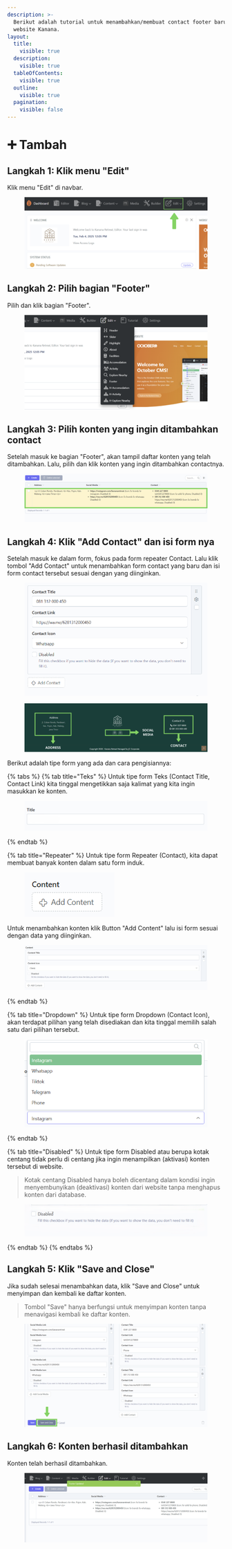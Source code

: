 ```yaml
---
description: >-
  Berikut adalah tutorial untuk menambahkan/membuat contact footer baru di
  website Kanana.
layout:
  title:
    visible: true
  description:
    visible: true
  tableOfContents:
    visible: true
  outline:
    visible: true
  pagination:
    visible: false
---
```


# ➕ Tambah

## Langkah 1: Klik menu "Edit"

Klik menu "Edit" di navbar.

<figure><img src="../../.gitbook/assets/1_All.png" alt=""><figcaption></figcaption></figure>

## Langkah 2: Pilih bagian "Footer"

Pilih dan klik bagian "Footer".

<figure><img src="../../.gitbook/assets/2_All (1).png" alt=""><figcaption></figcaption></figure>

## Langkah 3: Pilih konten yang ingin ditambahkan contact

Setelah masuk ke bagian "Footer",  akan tampil daftar konten yang telah ditambahkan. Lalu, pilih dan klik konten yang ingin ditambahkan contactnya.

<figure><img src="../../.gitbook/assets/3_footer_alamat.png" alt=""><figcaption></figcaption></figure>

## Langkah 4: Klik "Add Contact" dan isi form nya

Setelah masuk ke dalam form, fokus pada form repeater Contact. Lalu klik tombol "Add Contact" untuk menambahkan form contact yang baru dan isi form contact tersebut sesuai dengan yang diinginkan.

<figure><img src="../../.gitbook/assets/4_footer_contact.png" alt=""><figcaption></figcaption></figure>

<figure><img src="../../.gitbook/assets/footer_explain.png" alt=""><figcaption></figcaption></figure>

Berikut adalah tipe form yang ada dan cara pengisiannya:

{% tabs %}
{% tab title="Teks" %}
Untuk tipe form Teks (Contact Title, Contact Link) kita tinggal mengetikkan saja kalimat yang kita ingin masukkan ke konten.

<figure><img src="../../.gitbook/assets/4_Header_Teks.png" alt=""><figcaption></figcaption></figure>
{% endtab %}

{% tab title="Repeater" %}
Untuk tipe form Repeater (Contact), kita dapat membuat banyak konten dalam satu form induk.

<div align="left" data-full-width="true"><figure><img src="../../.gitbook/assets/4_HL_Repeater1.png" alt=""><figcaption></figcaption></figure></div>

Untuk menambahkan konten klik Button "Add Content" lalu isi form sesuai dengan data yang diinginkan.

<figure><img src="../../.gitbook/assets/4_HL_Repeater2.png" alt=""><figcaption></figcaption></figure>
{% endtab %}

{% tab title="Dropdown" %}
Untuk tipe form Dropdown (Contact Icon), akan terdapat pilihan yang telah disediakan dan kita tinggal memilih salah satu dari pilihan tersebut.

<figure><img src="../../.gitbook/assets/dropdown.png" alt=""><figcaption></figcaption></figure>
{% endtab %}

{% tab title="Disabled" %}
Untuk tipe form Disabled atau berupa kotak centang tidak perlu di centang jika ingin menampilkan (aktivasi) konten tersebut di website.

> Kotak centang Disabled hanya boleh dicentang dalam kondisi ingin menyembunyikan (deaktivasi) konten dari website tanpa menghapus konten dari database.

<figure><img src="../../.gitbook/assets/4_Header_Disabled.png" alt=""><figcaption></figcaption></figure>
{% endtab %}
{% endtabs %}

## Langkah 5: Klik "Save and Close"

Jika sudah selesai menambahkan data, klik "Save and Close" untuk menyimpan dan kembali ke daftar konten.

> Tombol "Save" hanya berfungsi untuk menyimpan konten tanpa menavigasi kembali ke daftar konten.

<figure><img src="../../.gitbook/assets/5_footer_alamat.png" alt=""><figcaption></figcaption></figure>

## Langkah 6: Konten berhasil ditambahkan

Konten telah berhasil ditambahkan.

<figure><img src="../../.gitbook/assets/6_footer_alamat.png" alt=""><figcaption></figcaption></figure>
